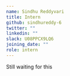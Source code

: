 ```yaml
---
name: Sindhu Reddyvari
title: Intern
github: sindhureddy-6
twitter: ""
linkedin: ""
slack: U08PPCX9LQ6
joining_date: ""
role: intern
---
```


Still waiting for this
